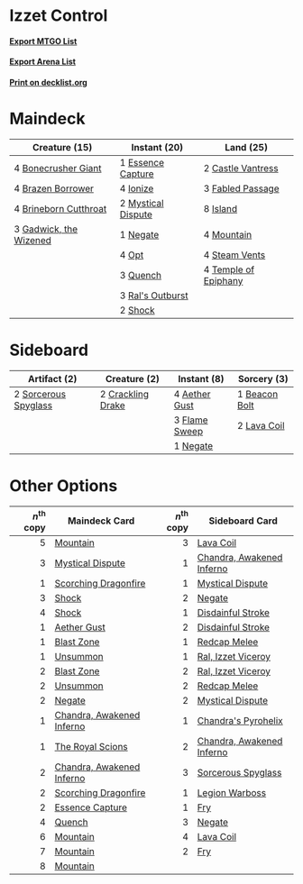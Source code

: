 # Izzet Control

#### [Export MTGO List](../collection/Izzet%20Control/Izzet%20Control.txt)
#### [Export Arena List](../collection/Izzet%20Control/Izzet%20Control_arena.txt)
#### [Print on decklist.org](http://decklist.org/?deckmain=4%09Bonecrusher%20Giant%0A4%09Brazen%20Borrower%0A4%09Brineborn%20Cutthroat%0A2%09Castle%20Vantress%0A1%09Essence%20Capture%0A3%09Fabled%20Passage%0A3%09Gadwick,%20the%20Wizened%0A4%09Ionize%0A8%09Island%0A4%09Mountain%0A2%09Mystical%20Dispute%0A1%09Negate%0A4%09Opt%0A3%09Quench%0A3%09Ral's%20Outburst%0A2%09Shock%0A4%09Steam%20Vents%0A4%09Temple%20of%20Epiphany&deckside=4%09Aether%20Gust%0A1%09Beacon%20Bolt%0A2%09Crackling%20Drake%0A3%09Flame%20Sweep%0A2%09Lava%20Coil%0A1%09Negate%0A2%09Sorcerous%20Spyglass)
# Maindeck

|                                          Creature (15)                                          |                                        Instant (20)                                         |                                           Land (25)                                           |
|-------------------------------------------------------------------------------------------------|---------------------------------------------------------------------------------------------|-----------------------------------------------------------------------------------------------|
|4 [Bonecrusher Giant](http://gatherer.wizards.com/Pages/Card/Details.aspx?multiverseid=473077)   |1 [Essence Capture](http://gatherer.wizards.com/Pages/Card/Details.aspx?multiverseid=457181) |2 [Castle Vantress](http://gatherer.wizards.com/Pages/Card/Details.aspx?multiverseid=473204)   |
|4 [Brazen Borrower](http://gatherer.wizards.com/Pages/Card/Details.aspx?multiverseid=473001)     |4 [Ionize](http://gatherer.wizards.com/Pages/Card/Details.aspx?multiverseid=452929)          |3 [Fabled Passage](http://gatherer.wizards.com/Pages/Card/Details.aspx?multiverseid=473206)    |
|4 [Brineborn Cutthroat](http://gatherer.wizards.com/Pages/Card/Details.aspx?multiverseid=466804) |2 [Mystical Dispute](http://gatherer.wizards.com/Pages/Card/Details.aspx?multiverseid=473020)|8 [Island](http://gatherer.wizards.com/Pages/Card/Details.aspx?multiverseid=439857)            |
|3 [Gadwick, the Wizened](http://gatherer.wizards.com/Pages/Card/Details.aspx?multiverseid=473010)|1 [Negate](http://gatherer.wizards.com/Pages/Card/Details.aspx?multiverseid=423707)          |4 [Mountain](http://gatherer.wizards.com/Pages/Card/Details.aspx?multiverseid=439859)          |
|                                                                                                 |4 [Opt](http://gatherer.wizards.com/Pages/Card/Details.aspx?multiverseid=442948)             |4 [Steam Vents](http://gatherer.wizards.com/Pages/Card/Details.aspx?multiverseid=405109)       |
|                                                                                                 |3 [Quench](http://gatherer.wizards.com/Pages/Card/Details.aspx?multiverseid=457192)          |4 [Temple of Epiphany](http://gatherer.wizards.com/Pages/Card/Details.aspx?multiverseid=442808)|
|                                                                                                 |3 [Ral's Outburst](http://gatherer.wizards.com/Pages/Card/Details.aspx?multiverseid=461139)  |                                                                                               |
|                                                                                                 |2 [Shock](http://gatherer.wizards.com/Pages/Card/Details.aspx?multiverseid=129732)           |                                                                                               |


# Sideboard

|                                         Artifact (2)                                          |                                        Creature (2)                                        |                                      Instant (8)                                       |                                      Sorcery (3)                                       |
|-----------------------------------------------------------------------------------------------|--------------------------------------------------------------------------------------------|----------------------------------------------------------------------------------------|----------------------------------------------------------------------------------------|
|2 [Sorcerous Spyglass](http://gatherer.wizards.com/Pages/Card/Details.aspx?multiverseid=435407)|2 [Crackling Drake](http://gatherer.wizards.com/Pages/Card/Details.aspx?multiverseid=452913)|4 [Aether Gust](http://gatherer.wizards.com/Pages/Card/Details.aspx?multiverseid=466796)|1 [Beacon Bolt](http://gatherer.wizards.com/Pages/Card/Details.aspx?multiverseid=452904)|
|                                                                                               |                                                                                            |3 [Flame Sweep](http://gatherer.wizards.com/Pages/Card/Details.aspx?multiverseid=466893)|2 [Lava Coil](http://gatherer.wizards.com/Pages/Card/Details.aspx?multiverseid=452858)  |
|                                                                                               |                                                                                            |1 [Negate](http://gatherer.wizards.com/Pages/Card/Details.aspx?multiverseid=423707)     |                                                                                        |


# Other Options

|*n*<sup>th</sup> copy|                                           Maindeck Card                                            |*n*<sup>th</sup> copy|                                           Sideboard Card                                           |
|--------------------:|----------------------------------------------------------------------------------------------------|--------------------:|----------------------------------------------------------------------------------------------------|
|                    5|[Mountain](http://gatherer.wizards.com/Pages/Card/Details.aspx?multiverseid=439859)                 |                    3|[Lava Coil](http://gatherer.wizards.com/Pages/Card/Details.aspx?multiverseid=452858)                |
|                    3|[Mystical Dispute](http://gatherer.wizards.com/Pages/Card/Details.aspx?multiverseid=473020)         |                    1|[Chandra, Awakened Inferno](http://gatherer.wizards.com/Pages/Card/Details.aspx?multiverseid=466881)|
|                    1|[Scorching Dragonfire](http://gatherer.wizards.com/Pages/Card/Details.aspx?multiverseid=473101)     |                    1|[Mystical Dispute](http://gatherer.wizards.com/Pages/Card/Details.aspx?multiverseid=473020)         |
|                    3|[Shock](http://gatherer.wizards.com/Pages/Card/Details.aspx?multiverseid=129732)                    |                    2|[Negate](http://gatherer.wizards.com/Pages/Card/Details.aspx?multiverseid=423707)                   |
|                    4|[Shock](http://gatherer.wizards.com/Pages/Card/Details.aspx?multiverseid=129732)                    |                    1|[Disdainful Stroke](http://gatherer.wizards.com/Pages/Card/Details.aspx?multiverseid=420705)        |
|                    1|[Aether Gust](http://gatherer.wizards.com/Pages/Card/Details.aspx?multiverseid=466796)              |                    2|[Disdainful Stroke](http://gatherer.wizards.com/Pages/Card/Details.aspx?multiverseid=420705)        |
|                    1|[Blast Zone](http://gatherer.wizards.com/Pages/Card/Details.aspx?multiverseid=461171)               |                    1|[Redcap Melee](http://gatherer.wizards.com/Pages/Card/Details.aspx?multiverseid=473097)             |
|                    1|[Unsummon](http://gatherer.wizards.com/Pages/Card/Details.aspx?multiverseid=136218)                 |                    1|[Ral, Izzet Viceroy](http://gatherer.wizards.com/Pages/Card/Details.aspx?multiverseid=452945)       |
|                    2|[Blast Zone](http://gatherer.wizards.com/Pages/Card/Details.aspx?multiverseid=461171)               |                    2|[Ral, Izzet Viceroy](http://gatherer.wizards.com/Pages/Card/Details.aspx?multiverseid=452945)       |
|                    2|[Unsummon](http://gatherer.wizards.com/Pages/Card/Details.aspx?multiverseid=136218)                 |                    2|[Redcap Melee](http://gatherer.wizards.com/Pages/Card/Details.aspx?multiverseid=473097)             |
|                    2|[Negate](http://gatherer.wizards.com/Pages/Card/Details.aspx?multiverseid=423707)                   |                    2|[Mystical Dispute](http://gatherer.wizards.com/Pages/Card/Details.aspx?multiverseid=473020)         |
|                    1|[Chandra, Awakened Inferno](http://gatherer.wizards.com/Pages/Card/Details.aspx?multiverseid=466881)|                    1|[Chandra's Pyrohelix](http://gatherer.wizards.com/Pages/Card/Details.aspx?multiverseid=417684)      |
|                    1|[The Royal Scions](http://gatherer.wizards.com/Pages/Card/Details.aspx?multiverseid=473161)         |                    2|[Chandra, Awakened Inferno](http://gatherer.wizards.com/Pages/Card/Details.aspx?multiverseid=466881)|
|                    2|[Chandra, Awakened Inferno](http://gatherer.wizards.com/Pages/Card/Details.aspx?multiverseid=466881)|                    3|[Sorcerous Spyglass](http://gatherer.wizards.com/Pages/Card/Details.aspx?multiverseid=435407)       |
|                    2|[Scorching Dragonfire](http://gatherer.wizards.com/Pages/Card/Details.aspx?multiverseid=473101)     |                    1|[Legion Warboss](http://gatherer.wizards.com/Pages/Card/Details.aspx?multiverseid=452859)           |
|                    2|[Essence Capture](http://gatherer.wizards.com/Pages/Card/Details.aspx?multiverseid=457181)          |                    1|[Fry](http://gatherer.wizards.com/Pages/Card/Details.aspx?multiverseid=466894)                      |
|                    4|[Quench](http://gatherer.wizards.com/Pages/Card/Details.aspx?multiverseid=457192)                   |                    3|[Negate](http://gatherer.wizards.com/Pages/Card/Details.aspx?multiverseid=423707)                   |
|                    6|[Mountain](http://gatherer.wizards.com/Pages/Card/Details.aspx?multiverseid=439859)                 |                    4|[Lava Coil](http://gatherer.wizards.com/Pages/Card/Details.aspx?multiverseid=452858)                |
|                    7|[Mountain](http://gatherer.wizards.com/Pages/Card/Details.aspx?multiverseid=439859)                 |                    2|[Fry](http://gatherer.wizards.com/Pages/Card/Details.aspx?multiverseid=466894)                      |
|                    8|[Mountain](http://gatherer.wizards.com/Pages/Card/Details.aspx?multiverseid=439859)                 |                     |                                                                                                    |

